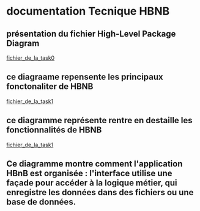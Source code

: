 # documentation Tecnique HBNB

## présentation du fichier High-Level Package Diagram
[fichier_de_la_task0](0.%20High-Level%20Package%20Diagram%20.mmd)
## ce diagraame repensente les principaux fonctonaliter de HBNB

[fichier_de_la_task1](1.%20Detailed%20Class%20Diagram%20for%20Business%20Logic%20Layer%20.mmd)
## ce diagramme représente rentre en destaille les fonctionnalités de HBNB

[fichier_de_la_task1](2.%20Sequence%20Diagrams%20for%20API%20Calls%20.mmd)
## Ce diagramme montre comment l'application HBnB est organisée : l'interface utilise une façade pour accéder à la logique métier, qui enregistre les données dans des fichiers ou une base de données.

